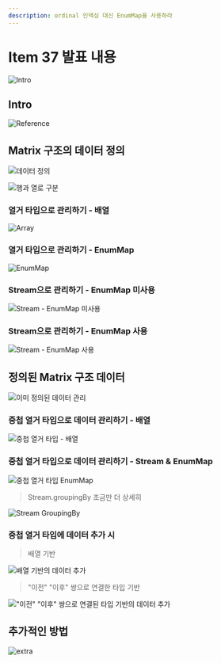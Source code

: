 ```yaml
---
description: ordinal 인덱싱 대신 EnumMap을 사용하라
---
```


# Item 37 발표 내용

![Intro](images/item37.001.png)

## Intro

![Reference](images/item37.002.png)

## Matrix 구조의 데이터 정의

![데이터 정의](images/item37.003.png)

![행과 열로 구분](images/item37.004.png)

### 열거 타입으로 관리하기 - 배열

![Array](images/item37.005.png)

### 열거 타입으로 관리하기 - EnumMap

![EnumMap](images/item37.006.png)

### Stream으로 관리하기 - EnumMap 미사용

![Stream - EnumMap 미사용](images/item37.007.png)

### Stream으로 관리하기 - EnumMap 사용

![Stream - EnumMap 사용](images/item37.008.png)

## 정의된 Matrix 구조 데이터

![이미 정의된 데이터 관리](images/item37.009.png)

### 중첩 열거 타입으로 데이터 관리하기 - 배열

![중첩 열거 타입 - 배열](images/item37.010.png)

### 중첩 열거 타입으로 데이터 관리하기 - Stream & EnumMap

![중첩 열거 타입 EnumMap](images/item37.011.png)

> Stream.groupingBy 조금만 더 상세히

![Stream GroupingBy](images/item37.012.png)

### 중첩 열거 타입에 데이터 추가 시

> 배열 기반

![배열 기반의 데이터 추가](images/item37.013.png)

> "이전" "이후" 쌍으로 연결한 타입 기반

!["이전" "이후" 쌍으로 연결된 타입 기반의 데이터 추가](images/item37.014.png)

## 추가적인 방법

![extra](images/item37.015.png)
